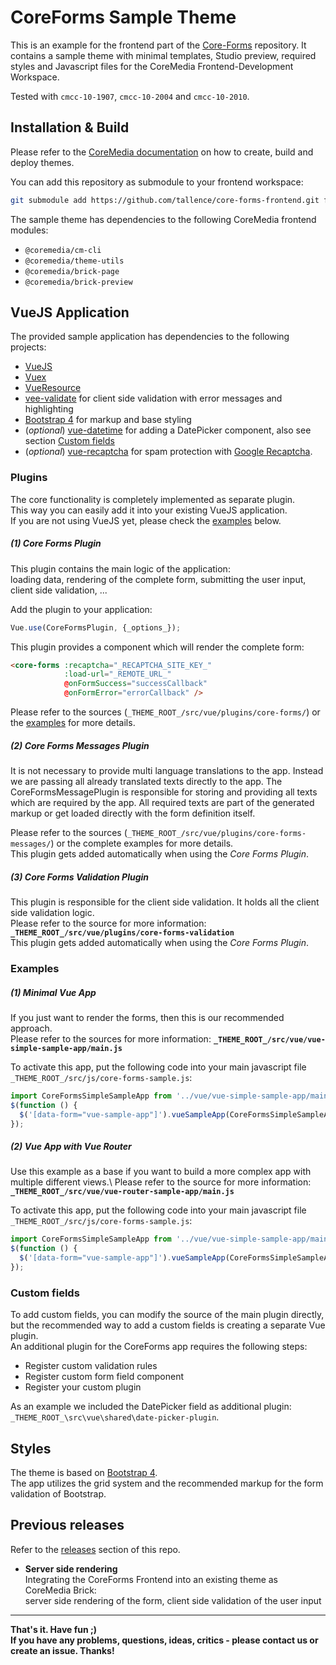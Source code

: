 # CoreForms Sample Theme

This is an example for the frontend part of the [Core-Forms](https://github.com/tallence/core-forms) repository.
It contains a sample theme with minimal templates, Studio preview, required styles and Javascript files for the CoreMedia Frontend-Development Workspace.

Tested with ``cmcc-10-1907``, ``cmcc-10-2004`` and ``cmcc-10-2010``.




## Installation & Build

Please refer to the [CoreMedia documentation](https://www.coremedia.com/services/downloads) on how to create, build and deploy themes.

You can add this repository as submodule to your frontend workspace:
````bash
git submodule add https://github.com/tallence/core-forms-frontend.git frontend/themes/core-forms-sample-theme
````

The sample theme has dependencies to the following CoreMedia frontend modules:
* ``@coremedia/cm-cli``
* ``@coremedia/theme-utils``
* ``@coremedia/brick-page``
* ``@coremedia/brick-preview``



## VueJS Application

The provided sample application has dependencies to the following projects:
* [VueJS](https://github.com/vuejs/vue)
* [Vuex](https://github.com/vuejs/vuex)
* [VueResource](https://github.com/pagekit/vue-resource)
* [vee-validate](https://github.com/logaretm/vee-validate) for client side validation with error messages and highlighting
* [Bootstrap 4](https://github.com/twbs/bootstrap) for markup and base styling
* (_optional_) [vue-datetime](https://github.com/mariomka/vue-datetime) for adding a DatePicker component, also see section [Custom fields](#custom-fields)
* (_optional_) [vue-recaptcha](https://github.com/DanSnow/vue-recaptcha) for spam protection with [Google Recaptcha](https://www.google.com/recaptcha/about/).




### Plugins

The core functionality is completely implemented as separate plugin.\
This way you can easily add it into your existing VueJS application.\
If you are not using VueJS yet, please check the [examples](#examples) below.


##### (1) Core Forms Plugin

This plugin contains the main logic of the application:\
loading data, rendering of the complete form, submitting the user input, client side validation, ...

Add the plugin to your application:
````javascript
Vue.use(CoreFormsPlugin, {_options_});
````

This plugin provides a component which will render the complete form:
`````html
<core-forms :recaptcha="_RECAPTCHA_SITE_KEY_"
            :load-url="_REMOTE_URL_"
            @onFormSuccess="successCallback"
            @onFormError="errorCallback" />
`````

Please refer to the sources (``_THEME_ROOT_/src/vue/plugins/core-forms/``) or the [examples](#examples) for more details.



##### (2) Core Forms Messages Plugin

It is not necessary to provide multi language translations to the app. Instead we are passing all already translated texts directly to the app.
The CoreFormsMessagePlugin is responsible for storing and providing all texts which are required by the app.
All required texts are part of the generated markup or get loaded directly with the form definition itself.

Please refer to the sources (``_THEME_ROOT_/src/vue/plugins/core-forms-messages/``) or the complete examples for more details.\
This plugin gets added automatically when using the _Core Forms Plugin_.


##### (3) Core Forms Validation Plugin

This plugin is responsible for the client side validation. It holds all the client side validation logic.\
Please refer to the source for more information: **``_THEME_ROOT_/src/vue/plugins/core-forms-validation``**\
This plugin gets added automatically when using the _Core Forms Plugin_.



### Examples

##### (1) Minimal Vue App 

If you just want to render the forms, then this is our recommended approach.\
Please refer to the sources for more information: **``_THEME_ROOT_/src/vue/vue-simple-sample-app/main.js``**

To activate this app, put the following code into your main javascript file ``_THEME_ROOT_/src/js/core-forms-sample.js``:
```javascript
import CoreFormsSimpleSampleApp from '../vue/vue-simple-sample-app/main';
$(function () {
  $('[data-form="vue-sample-app"]').vueSampleApp(CoreFormsSimpleSampleApp);
});
```



##### (2) Vue App with Vue Router

Use this example as a base if you want to build a more complex app with multiple different views.\ 
Please refer to the source for more information: **``_THEME_ROOT_/src/vue/vue-router-sample-app/main.js``**

To activate this app, put the following code into your main javascript file ``_THEME_ROOT_/src/js/core-forms-sample.js``:
```javascript
import CoreFormsSimpleSampleApp from '../vue/vue-simple-sample-app/main';
$(function () {
  $('[data-form="vue-sample-app"]').vueSampleApp(CoreFormsSimpleSampleApp);
});
```



### Custom fields

To add custom fields, you can modify the source of the main plugin directly, but the recommended way to add a custom fields is creating a separate Vue plugin.\
An additional plugin for the CoreForms app requires the following steps:
* Register custom validation rules
* Register custom form field component
* Register your custom plugin

As an example we included the DatePicker field as additional plugin: 
``_THEME_ROOT_\src\vue\shared\date-picker-plugin``.



## Styles

The theme is based on [Bootstrap 4](https://github.com/twbs/bootstrap). \
The app utilizes the grid system and the recommended markup for the form validation of Bootstrap.



## Previous releases
Refer to the [releases](https://github.com/tallence/core-forms-frontend/releases) section of this repo.

* **Server side rendering**\
Integrating the CoreForms Frontend into an existing theme as CoreMedia Brick:\
server side rendering of the form, client side validation of the user input


---

**That's it. Have fun ;)\
If you have any problems, questions, ideas, critics - please contact us or create an issue. Thanks!**


